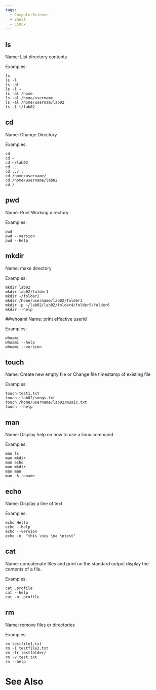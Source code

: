 ```yaml
---
tags:
  - ComputerScience
  - Shell
  - Linux
---
```

## ls
Name: List directory contents

Examples:

```
ls  
ls -l  
ls -al  
ls -l ~  
ls -al /home
ls -al /home/username
ls -al /home/usernam/lab02
ls -l ~/lab02  
```

## cd
Name: Change Directory

Examples:

```
cd  
cd ~  
cd ~/lab02  
cd ..
cd ../..
cd /home/username/
cd /home/username/lab02
cd /
```

## pwd
Name: Print Working directory

Examples:

```
pwd
pwd --version 
pwd --help
```
## mkdir
Name: make directory

Examples:

```
mkdir lab02
mkdir lab02/folder1
mkdir ~/folder2
mkdir /home/username/lab02/folder3
mkdir -p ~/lab02/lab02/folder4/folder5/folder6
mkdir --help
```

##whoami 
Name: print effective userid

Examples:

```
whoami
whoami --help
whoami --version
```

## touch

Name: Create new empty file or Change file timestamp of existing file

Examples:

```
touch test1.txt
touch ~lab02/songs.txt
touch /home/username/lab02/music.txt
touch --help
```
## man
Name: Display help on how to use a linux command

Examples:

```
man ls
man mkdir
man echo
man mkdir
man man 
man -k rename
```

## echo
Name: Display a line of text

Examples:

```
echo Hello
echo --help
echo --version
echo -e  "this \nis \na \ntest"
```

## cat

Name: concatenate files and print on the standard output display the contents of a file.

Examples:

```
cat .profile
cat --help
cat -n .profile
```

## rm
Name: remove files or directories

Examples:

```
rm testfile1.txt 
rm -i testfile2.txt
rm -fr testfolder/
rm -v test.txt
rm --help
```


# See Also